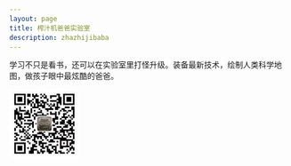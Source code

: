 ```yaml
---
layout: page
title: 榨汁机爸爸实验室
description: zhazhijibaba
---
```


学习不只是看书，还可以在实验室里打怪升级。装备最新技术，绘制人类科学地图，做孩子眼中最炫酷的爸爸。

<img src="https://github.com/zhazhijibaba/game_auto_click/blob/master/resource/zhazhijibaba.jpeg?raw=true" width="25%" height="25%">
